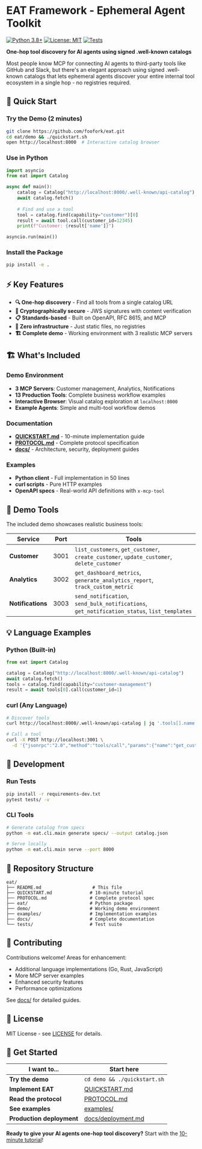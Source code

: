 # EAT Framework - Ephemeral Agent Toolkit

[![Python 3.8+](https://img.shields.io/badge/python-3.8+-blue.svg)](https://www.python.org/downloads/)
[![License: MIT](https://img.shields.io/badge/License-MIT-yellow.svg)](https://opensource.org/licenses/MIT)
[![Tests](https://github.com/foofork/eat/workflows/CI/badge.svg)](https://github.com/foofork/eat/actions)

**One-hop tool discovery for AI agents using signed .well-known catalogs**

Most people know MCP for connecting AI agents to third-party tools like GitHub and Slack, but there's an elegant approach using signed .well-known catalogs that lets ephemeral agents discover your entire internal tool ecosystem in a single hop - no registries required.

## 🚀 Quick Start

### Try the Demo (2 minutes)
```bash
git clone https://github.com/foofork/eat.git
cd eat/demo && ./quickstart.sh
open http://localhost:8000  # Interactive catalog browser
```

### Use in Python
```python
import asyncio
from eat import Catalog

async def main():
    catalog = Catalog("http://localhost:8000/.well-known/api-catalog")
    await catalog.fetch()
    
    # Find and use a tool
    tool = catalog.find(capability="customer")[0]
    result = await tool.call(customer_id=12345)
    print(f"Customer: {result['name']}")

asyncio.run(main())
```

### Install the Package
```bash
pip install -e .
```

## ⚡ Key Features

- **🔍 One-hop discovery** - Find all tools from a single catalog URL
- **🔐 Cryptographically secure** - JWS signatures with content verification
- **📋 Standards-based** - Built on OpenAPI, RFC 8615, and MCP
- **🚀 Zero infrastructure** - Just static files, no registries
- **🏗️ Complete demo** - Working environment with 3 realistic MCP servers

## 🏗️ What's Included

### Demo Environment
- **3 MCP Servers**: Customer management, Analytics, Notifications
- **13 Production Tools**: Complete business workflow examples
- **Interactive Browser**: Visual catalog exploration at `localhost:8000`
- **Example Agents**: Simple and multi-tool workflow demos

### Documentation
- **[QUICKSTART.md](QUICKSTART.md)** - 10-minute implementation guide
- **[PROTOCOL.md](PROTOCOL.md)** - Complete protocol specification
- **[docs/](docs/)** - Architecture, security, deployment guides

### Examples
- **Python client** - Full implementation in 50 lines
- **curl scripts** - Pure HTTP examples
- **OpenAPI specs** - Real-world API definitions with `x-mcp-tool`

## 🎯 Demo Tools

The included demo showcases realistic business tools:

| Service | Port | Tools |
|---------|------|-------|
| **Customer** | 3001 | `list_customers`, `get_customer`, `create_customer`, `update_customer`, `delete_customer` |
| **Analytics** | 3002 | `get_dashboard_metrics`, `generate_analytics_report`, `track_custom_metric` |
| **Notifications** | 3003 | `send_notification`, `send_bulk_notifications`, `get_notification_status`, `list_templates` |

## 💡 Language Examples

### Python (Built-in)
```python
from eat import Catalog

catalog = Catalog("http://localhost:8000/.well-known/api-catalog")
await catalog.fetch()
tools = catalog.find(capability="customer-management")
result = await tools[0].call(customer_id=1)
```

### curl (Any Language)
```bash
# Discover tools
curl http://localhost:8000/.well-known/api-catalog | jq '.tools[].name'

# Call a tool
curl -X POST http://localhost:3001 \
  -d '{"jsonrpc":"2.0","method":"tools/call","params":{"name":"get_customer","arguments":{"customer_id":1}}}'
```

## 🔧 Development

### Run Tests
```bash
pip install -r requirements-dev.txt
pytest tests/ -v
```

### CLI Tools
```bash
# Generate catalog from specs
python -m eat.cli.main generate specs/ --output catalog.json

# Serve locally
python -m eat.cli.main serve --port 8000
```

## 📁 Repository Structure

```
eat/
├── README.md                   # This file
├── QUICKSTART.md              # 10-minute tutorial
├── PROTOCOL.md                # Complete protocol spec
├── eat/                       # Python package
├── demo/                      # Working demo environment
├── examples/                  # Implementation examples
├── docs/                      # Complete documentation
└── tests/                     # Test suite
```

## 🤝 Contributing

Contributions welcome! Areas for enhancement:

- Additional language implementations (Go, Rust, JavaScript)
- More MCP server examples  
- Enhanced security features
- Performance optimizations

See [docs/](docs/) for detailed guides.

## 📄 License

MIT License - see [LICENSE](LICENSE) for details.

## 🚀 Get Started

| I want to... | Start here |
|--------------|------------|
| **Try the demo** | `cd demo && ./quickstart.sh` |
| **Implement EAT** | [QUICKSTART.md](QUICKSTART.md) |
| **Read the protocol** | [PROTOCOL.md](PROTOCOL.md) |
| **See examples** | [examples/](examples/) |
| **Production deployment** | [docs/deployment.md](docs/deployment.md) |

**Ready to give your AI agents one-hop tool discovery?** Start with the [10-minute tutorial](QUICKSTART.md)!
